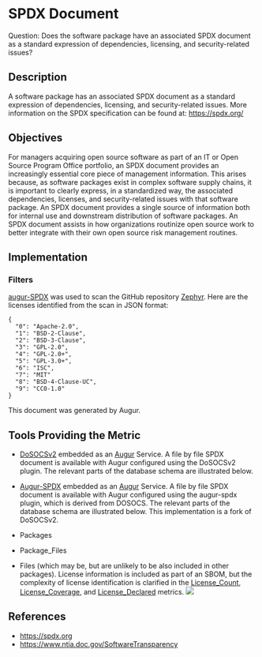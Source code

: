 # SPDX Document

Question: Does the software package have an associated SPDX document as a standard expression of dependencies, licensing, and security-related issues?

## Description
A software package has an associated SPDX document as a standard expression of dependencies, licensing, and security-related issues. More information on the SPDX specification can be found at: https://spdx.org/ 

## Objectives
For managers acquiring open source software as part of an IT or Open Source Program Office portfolio, an SPDX document provides an increasingly essential core piece of management information.  This arises because, as software packages exist in complex software supply chains, it is important to clearly express, in a standardized way, the associated dependencies, licenses, and security-related issues with that software package. An SPDX document provides a single source of information both for internal use and downstream distribution of software packages. An SPDX document assists in how organizations routinize open source work to better integrate with their own open source risk management routines.

## Implementation 

### Filters

[augur-SPDX](https://github.com/chaoss/augur-spdx) was used to scan the GitHub repository [Zephyr](https://github.com/zephyrproject-rtos/zephyr). 
Here are the licenses identified from the scan in JSON format:
```
{
  "0": "Apache-2.0",
  "1": "BSD-2-Clause",
  "2": "BSD-3-Clause",
  "3": "GPL-2.0",
  "4": "GPL-2.0+",
  "5": "GPL-3.0+",
  "6": "ISC",
  "7": "MIT"
  "8": "BSD-4-Clause-UC",
  "9": "CC0-1.0"
}
```
This document was generated by Augur.

## Tools Providing the Metric 

* [DoSOCSv2](https://github.com/DoSOCSv2/DoSOCSv2) embedded as an [Augur](https://github.com/chaoss/augur) Service. A file by file SPDX document is available with Augur configured using the DoSOCSv2 plugin.  The relevant parts of the database schema are illustrated below. 
* [Augur-SPDX](https://github.com/chaoss/augur-spdx) embedded as an [Augur](https://github.com/chaoss/augur) Service. A file by file SPDX document is available with Augur configured using the augur-spdx plugin, which is derived from DOSOCS.  The relevant parts of the database schema are illustrated below. This implementation is a fork of DoSOCSv2. 

* Packages
* Package_Files
* Files (which may be, but are unlikely to be also included in other packages).
License information is included as part of an SBOM, but the complexity of license identification is clarified in the [License_Count](https://github.com/chaoss/wg-risk/blob/master/metrics/License_Count.md), [License_Coverage](https://github.com/chaoss/wg-risk/blob/master/metrics/License_Coverage.md), and [License_Declared](https://github.com/chaoss/wg-risk/blob/master/metrics/License_Declared.md) metrics.
![](https://github.com/chaoss/wg-risk/blob/master/metrics/images/SBOM.png)


## References
* https://spdx.org  
* https://www.ntia.doc.gov/SoftwareTransparency  


